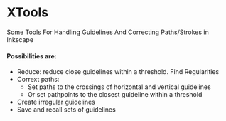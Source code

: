 # XTools
 Some Tools For Handling Guidelines And Correcting Paths/Strokes in Inkscape

#### Possibilities are:
- Reduce: reduce close guidelines within a threshold. Find Regularities
- Corrext paths: 
     - Set paths to the crossings of horizontal and vertical guidelines
     - Or set pathpoints to the closest guideline within a threshold
- Create irregular guidelines
- Save and recall sets of guidelines
